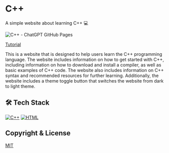 # C++
A simple website about learning C++ 💻

![C++ - ChatGPT GitHub Pages](https://user-images.githubusercontent.com/16403754/213007624-6c8e85fa-0e33-4140-914e-e67f89e4a702.png)

<a href="https://youtu.be/6FcJskWYXs4" target="_blank">Tutorial</a>

This is a website that is designed to help users learn the C++ programming language. The website includes information on how to get started with C++, including information on how to download and install a compiler, as well as basic examples of C++ code. The website also includes information on C++ syntax and recommended resources for further learning. Additionally, the website includes a theme toggle button that switches the website from dark to light theme.

## 🛠️ Tech Stack
[![C++](https://skills.thijs.gg/icons?i=cpp)](https://cplusplus.com)
[![HTML](https://skills.thijs.gg/icons?i=html)](https://developer.mozilla.org/en-US/docs/Web/HTML)

## Copyright & License
[MIT](https://github.com/paraskevasleivadaros/cpp/blob/master/LICENSE)
